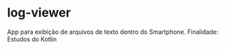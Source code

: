 # log-viewer
App para exibição de arquivos de texto dentro do Smartphone. Finalidade: Estudos do Kotlin
